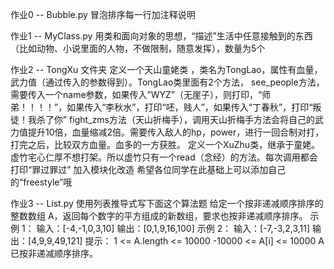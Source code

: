 作业0 -- Bubble.py
冒泡排序每一行加注释说明

作业1 -- MyClass.py
用类和面向对象的思想，“描述”生活中任意接触到的东西（比如动物、小说里面的人物，不做限制，随意发挥），数量为5个

作业2 -- TongXu 文件夹
定义一个天山童姥类 ，类名为TongLao，属性有血量，武力值（通过传入的参数得到）。TongLao类里面有2个方法，
see_people方法，需要传入一个name参数，如果传入”WYZ”（无崖子），则打印，“师弟！！！！”，如果传入“李秋水”，打印“呸，贱人”，如果传入“丁春秋”，打印“叛徒！我杀了你”
fight_zms方法（天山折梅手），调用天山折梅手方法会将自己的武力值提升10倍，血量缩减2倍。需要传入敌人的hp，power，进行一回合制对打，打完之后，比较双方血量。血多的一方获胜。
定义一个XuZhu类，继承于童姥。虚竹宅心仁厚不想打架。所以虚竹只有一个read（念经）的方法。每次调用都会打印“罪过罪过”
加入模块化改造
希望各位同学在此基础上可以添加自己的“freestyle”哦

作业3 -- List.py
使用列表推导式写下面这个算法题
给定一个按非递减顺序排序的整数数组 A，返回每个数字的平方组成的新数组，要求也按非递减顺序排序。
示例 1：
输入：[-4,-1,0,3,10]
输出：[0,1,9,16,100]
示例 2：
输入：[-7,-3,2,3,11]
输出：[4,9,9,49,121]
提示：
1 <= A.length <= 10000
-10000 <= A[i] <= 10000
A 已按非递减顺序排序。